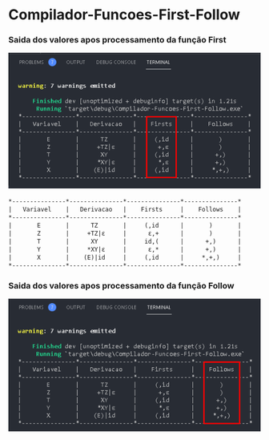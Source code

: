 # Compilador-Funcoes-First-Follow

### Saida dos valores apos processamento da função First
![](https://github.com/enivaldoqueiroz/Compilador-Funcoes-First-Follow/blob/main/img/img001.png)

    *---------------*---------------*---------------*---------------*
    |   Variavel    |   Derivacao   |    Firsts     |    Follows    |
    *---------------*---------------*---------------*---------------*
    |       E       |      TZ       |     (,id      |       )       |
    |       Z       |     +TZ|ε     |      ε,+      |       )       |
    |       T       |      XY       |     id,(      |      +,)      |
    |       Y       |     *XY|ε     |      ε,*      |      +,)      |
    |       X       |    (E)|id     |     (,id      |     *,+,)     |
    *---------------*---------------*---------------*---------------*

### Saida dos valores apos processamento da função Follow
![](https://github.com/enivaldoqueiroz/Compilador-Funcoes-First-Follow/blob/main/img/img002.png)
